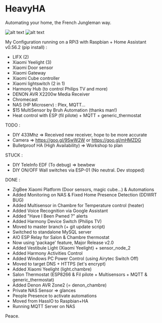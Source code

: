 # HeavyHA

Automating your home, the French Jungleman way.

![alt text](https://img11.hostingpics.net/pics/548310CaptureHA08102017.png)
![alt text](https://img11.hostingpics.net/pics/384676CaptureroomHA08102017.png)

My Configuration running on a RPi3 with Raspbian + Home Assistant v0.56.2 (pip install) :

- LIFX (2)
- Xiaomi Yeelight (3)
- Xiaomi Door sensor
- Xiaomi Gateway
- Xiaomi Cube controller
- Xiaomi lightswitch (2 in 1)
- Harmony Hub (to control Philips TV and more)
- DENON AVR X2200w Media Receiver
- Chromecast
- NAS (HP Microserv) : Plex, MQTT...
- $15 MultiSensor by Bruh Automation (thanks man!)
- Heat control with ESP (fil pilote) + MQTT + generic_thermostat

TODO :

- DIY 433Mhz => Received new receiver, hope to be more accurate
- Camera => https://goo.gl/9SwW2W or https://goo.gl/mHMZDG
- Bulletproof HA (High Availability) => Workshop to plan

STUCK :

- DIY TeleInfo EDF (To debug) => bewbew
- DIY ON/OFF Wall switches via ESP-01 (No neutral. Dev stopped)

DONE :

- ZigBee Xiaomi Platform (Door sensors, magic cube...) & Automations
- Added Monitoring on NAS & Fixed Home Presence Detection (DDWRT BUG)
- Added Multisensor in Chambre for Temperature control (heater)
- Added Voice Recognition via Google Assistant
- Added "Have I Been Pwned ?" alerts
- Added Harmony Device Switch (Philips TV)
- Moved to master branch (+ git update script)
- Switched to standalone MySQL server
- AIO ESP Relay for Salon & Chambre thermostat
- Now using 'package' feature, Major Release v2.0
- Added Vestibule Light (Xiaomi Yeelight) + sensor_node_2
- Added Harmony Activities Control
- Added Windows PC Power Control (using Airytec Switch Off)
- Moved to target DNS + HTTPS (let's encrypt)
- Added Xiaomi Yeelight (light.chambre)
- Salon Thermostat (ESP8266 & Fil pilote + Multisensors + MQTT & generic_thermostat)
- Added Denon AVR Zone2 (= denon_chambre)
- Private NAS Sensor => glances
- People Presence to activate automations
- Moved from HassIO to Raspbian+HA
- Running MQTT Server on NAS

Peace.